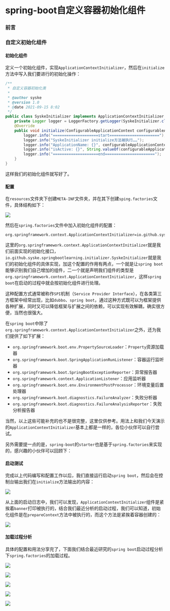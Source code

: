 # spring-boot自定义容器初始化组件

### 前言



### 自定义初始化组件

#### 初始化组件

定义一个初始化组件，实现`ApplicationContextInitializer`，然后在`initialize`方法中写入我们要进行的初始化操作：

```java
/**
 * 自定义容器初始化类
 *
 * @author syske
 * @version 1.0
 * @date 2021-09-15 8:02
 */
public class SyskeInitializer implements ApplicationContextInitializer {
    private Logger logger = LoggerFactory.getLogger(SyskeInitializer.class);
    @Override
    public void initialize(ConfigurableApplicationContext configurableApplicationContext) {
        logger.info("====================start======================");
        logger.info("SyskeInitializer initialize方法被执行……");
        logger.info("ApplicationName: {}", configurableApplicationContext.getApplicationName());
        logger.info("isActive: {}", String.valueOf(configurableApplicationContext.isActive()));
        logger.info("====================end======================");
    }
}
```

这样我们的初始化组件就写好了。

#### 配置

在`resources`文件夹下创建`META-INF`文件夹，并在其下创建`sping.factories`文件，具体结构如下：

![](https://gitee.com/sysker/picBed/raw/master/20210915083035.png)

然后在`spring.factories`文件中加入初始化组件的配置：

```properties
org.springframework.context.ApplicationContextInitializer=io.github.syske.springbootlearning.initializer.SyskeInitializer
```

这里的`org.springframework.context.ApplicationContextInitializer`就是我们前面实现的初始化接口，`io.github.syske.springbootlearning.initializer.SyskeInitializer`就是我们的初始化组件的具体实现，加这个配置的作用有两点，一个就是让`spring boot`能够识别我们自己增加的组件，二一个就是声明我们组件的类型是`org.springframework.context.ApplicationContextInitializer`，这样`spring boot`在启动的过程中就会按初始化组件进行处理。

这种配置方式通常被称作`SPI`机制（`Service Provider Interface`），在各类第三方框架中经常出现，比如`dubbo`、`spring boot`，通过这种方式既可以为框架提供各种扩展，同时又可以降低框架与扩展之间的依赖，可以实现有效解耦，确实很方便，当然也很强大。

在`spring boot`中除了`org.springframework.context.ApplicationContextInitializer`之外，还为我们提供了如下扩展：

- `org.springframework.boot.env.PropertySourceLoader`：`Property`资源加载器
- `org.springframework.boot.SpringApplicationRunListener`：容器运行监听器
- `org.springframework.boot.SpringBootExceptionReporter`：异常报告器
- `org.springframework.context.ApplicationListener`：应用监听器
- `org.springframework.boot.env.EnvironmentPostProcessor`：环境变量后置处理器
- `org.springframework.boot.diagnostics.FailureAnalyzer`：失败分析器
- `org.springframework.boot.diagnostics.FailureAnalysisReporter`：失败分析报告器

当然，以上这些可能补充的也不是很完整，这里仅供参考。用法上和我们今天演示的`ApplicationContextInitializer`基本上都是一样的，各位小伙伴可以自行尝试。

另外需要提一点的是，`spring-boot`的`starter`也是基于`spring.factories`来实现的，感兴趣的小伙伴可以回顾下：





#### 启动测试

完成以上代码编写和配置工作以后，我们直接运行启动`spring boot`，然后会在控制台输出我们在`initialize`方法输出的内容：

![](https://gitee.com/sysker/picBed/raw/master/20210915081858.png)

从上面的启动日志中，我们可以发现，`ApplicationContextInitializer`组件是紧挨着`banner`打印被执行的，结合我们最近分析的启动过程，我们可以知道，初始化组件是在`prepareContext`方法中被执行的，而这个方法是紧挨着容器创建的：

![](https://gitee.com/sysker/picBed/raw/master/20210915085854.png)



#### 加载过程分析

具体的配置和用法分享完了，下面我们结合最近研究的`spring boot`启动过程分析下`spring.factories`的加载过程。



![](https://gitee.com/sysker/picBed/raw/master/20210915081735.png)

![](https://gitee.com/sysker/picBed/raw/master/20210915081608.png)

![](https://gitee.com/sysker/picBed/raw/master/20210915081523.png)



![](https://gitee.com/sysker/picBed/raw/master/20210915081441.png)

![](https://gitee.com/sysker/picBed/raw/master/20210915082048.png)



